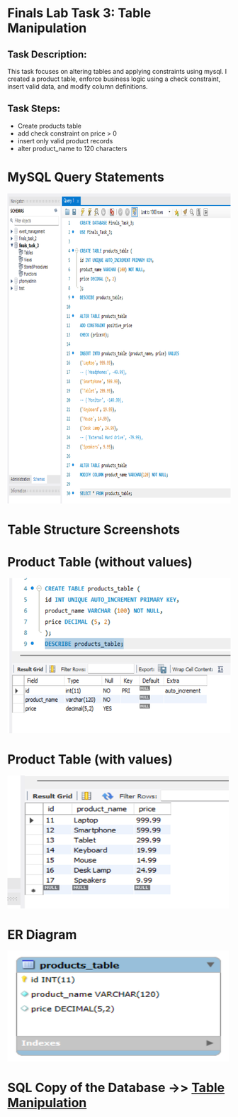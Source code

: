 # Finals Lab Task 3: Table Manipulation

## Task Description:
This task focuses on altering tables and applying constraints using mysql. I created a product table, enforce business logic using a check constraint, insert valid data, and modify column definitions.

## Task Steps:
- Create products table
- add check constraint on price > 0
- insert only valid product records
- alter product_name to 120 characters

# MySQL Query Statements
<img src="files/SQLcommands.png" alt="Alt Text" width="1000" height="700">

# Table Structure Screenshots
# Product Table (without values)
<img src="files/products_table.png" alt="Alt Text" width="600" height="350">

# Product Table (with values)
<img src="files/output_products_table.png" alt="Alt Text" width="500" height="300">

# ER Diagram
<img src="files/ERD.png" alt="Alt Text" width="500" height="250">

# SQL Copy of the Database ->> [Table Manipulation](https://github.com/bangshiki/EDM-Portfolio/blob/1e49debaaec29aba01772913a64a2945cb03f2a9/Finals%20Task%203/files/Finals%20Task%203.sql)

